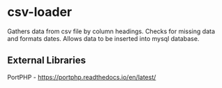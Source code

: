# csv-loader

Gathers data from csv file by column headings. Checks for missing data and formats dates. Allows data to be inserted into mysql database.

## External Libraries
PortPHP - https://portphp.readthedocs.io/en/latest/
